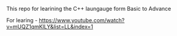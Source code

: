 This repo for learining the C++ laungauge form Basic to Advance


For learing - https://www.youtube.com/watch?v=mUQZ1qmKlLY&list=LL&index=1
